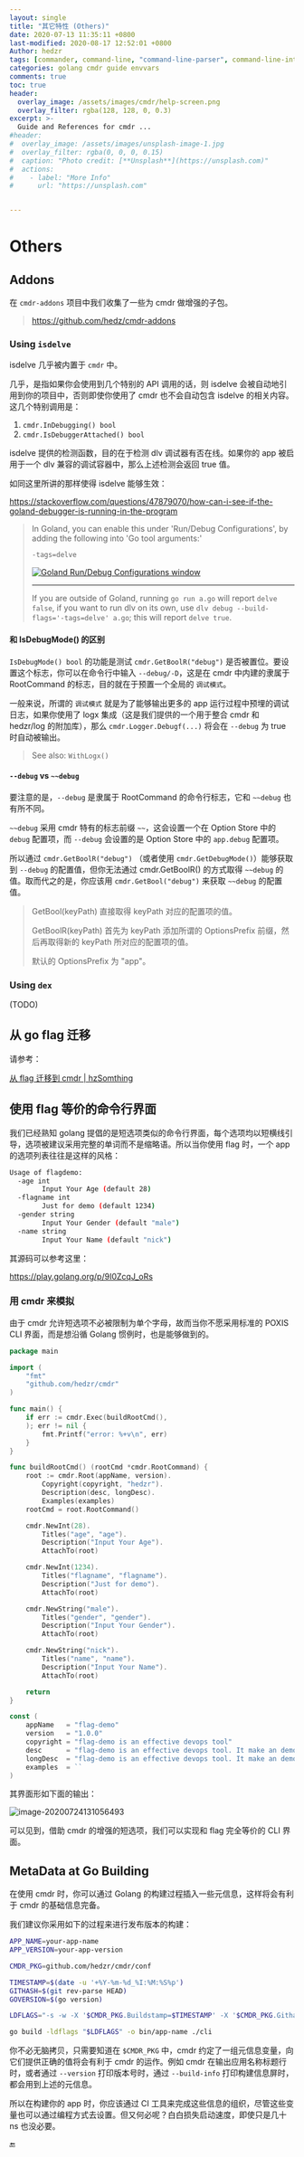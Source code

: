 ```yaml
---
layout: single
title: "其它特性 (Others)"
date: 2020-07-13 11:35:11 +0800
last-modified: 2020-08-17 12:52:01 +0800
Author: hedzr
tags: [commander, command-line, "command-line-parser", command-line-interface,  getops, posix, posix-compatible, hierarchical-configuration, hierarchy, cli, golang]
categories: golang cmdr guide envvars
comments: true
toc: true
header:
  overlay_image: /assets/images/cmdr/help-screen.png
  overlay_filter: rgba(128, 128, 0, 0.3)
excerpt: >-
  Guide and References for cmdr ...
#header:
#  overlay_image: /assets/images/unsplash-image-1.jpg
#  overlay_filter: rgba(0, 0, 0, 0.15)
#  caption: "Photo credit: [**Unsplash**](https://unsplash.com)"
#  actions:
#    - label: "More Info"
#      url: "https://unsplash.com"


---
```




# Others



## Addons

在 `cmdr-addons` 项目中我们收集了一些为 cmdr 做增强的子包。

> https://github.com/hedz/cmdr-addons



### Using `isdelve`

isdelve 几乎被内置于 `cmdr` 中。

几乎，是指如果你会使用到几个特别的 API 调用的话，则 isdelve 会被自动地引用到你的项目中，否则即使你使用了 cmdr 也不会自动包含 isdelve 的相关内容。这几个特别调用是：

1. `cmdr.InDebugging() bool`
2. `cmdr.IsDebuggerAttached() bool`

isdelve 提供的检测函数，目的在于检测 dlv 调试器有否在线。如果你的 app 被启用于一个 dlv 兼容的调试容器中，那么上述检测会返回 true 值。

如同这里所讲的那样使得 isdelve 能够生效：

https://stackoverflow.com/questions/47879070/how-can-i-see-if-the-goland-debugger-is-running-in-the-program

> In Goland, you can enable this under 'Run/Debug Configurations', by adding the following into 'Go tool arguments:'
>
> ```go
> -tags=delve
> ```
>
> [![Goland Run/Debug Configurations window](https://i.stack.imgur.com/fPKA2.png)](https://i.stack.imgur.com/fPKA2.png)
>
> ------
>
> If you are outside of Goland, running `go run a.go` will report `delve false`, if you want to run dlv on its own, use `dlv debug --build-flags='-tags=delve' a.go`; this will report `delve true`.





#### 和 IsDebugMode() 的区别

`IsDebugMode() bool` 的功能是测试 `cmdr.GetBoolR("debug")` 是否被置位。要设置这个标志，你可以在命令行中输入 `--debug/-D`，这是在 cmdr 中内建的隶属于 RootCommand 的标志，目的就在于预置一个全局的 `调试模式`。

一般来说，所谓的 `调试模式` 就是为了能够输出更多的 app 运行过程中预埋的调试日志，如果你使用了 logx 集成（这是我们提供的一个用于整合 cmdr 和 hedzr/log 的附加库），那么 `cmdr.Logger.Debugf(...)` 将会在 `--debug` 为 true 时自动被输出。

> See also: `WithLogx()`



#### `--debug` vs `~~debug`

要注意的是，`--debug` 是隶属于 RootCommand 的命令行标志，它和 `~~debug` 也有所不同。

`~~debug` 采用 cmdr 特有的标志前缀 `~~`，这会设置一个在 Option Store 中的 `debug` 配置项，而 `--debug` 会设置的是 Option Store 中的 `app.debug` 配置项。

所以通过 `cmdr.GetBoolR("debug")` （或者使用 `cmdr.GetDebugMode()`）能够获取到 `--debug` 的配置值，但你无法通过 cmdr.GetBoolR() 的方式取得 `~~debug` 的值。取而代之的是，你应该用 `cmdr.GetBool("debug")` 来获取 `~~debug` 的配置值。

> GetBool(keyPath) 直接取得 keyPath 对应的配置项的值。
>
> GetBoolR(keyPath) 首先为 keyPath 添加所谓的 OptionsPrefix 前缀，然后再取得新的 keyPath 所对应的配置项的值。
>
> 默认的 OptionsPrefix 为 "app"。





### Using `dex`

(TODO)





## 从 go flag 迁移

请参考：

 [从 flag 迁移到 cmdr | hzSomthing](https://hedzr.github.io/golang/cmdr/others/cmdr-migrating-from-flag/) 



## 使用 flag 等价的命令行界面

我们已经熟知 golang 提倡的是短选项类似的命令行界面，每个选项均以短横线引导，选项被建议采用完整的单词而不是缩略语。所以当你使用 flag 时，一个 app 的选项列表往往是这样的风格：

```bash
Usage of flagdemo:
  -age int
    	Input Your Age (default 28)
  -flagname int
    	Just for demo (default 1234)
  -gender string
    	Input Your Gender (default "male")
  -name string
    	Input Your Name (default "nick")
```

其源码可以参考这里：

<https://play.golang.org/p/9I0ZcqJ_oRs>





### 用 cmdr 来模拟

由于 cmdr 允许短选项不必被限制为单个字母，故而当你不愿采用标准的 POXIS CLI 界面，而是想沿循 Golang 惯例时，也是能够做到的。

```go
package main

import (
	"fmt"
	"github.com/hedzr/cmdr"
)

func main() {
	if err := cmdr.Exec(buildRootCmd(),
	); err != nil {
		fmt.Printf("error: %+v\n", err)
	}
}

func buildRootCmd() (rootCmd *cmdr.RootCommand) {
	root := cmdr.Root(appName, version).
		Copyright(copyright, "hedzr").
		Description(desc, longDesc).
		Examples(examples)
	rootCmd = root.RootCommand()

	cmdr.NewInt(28).
		Titles("age", "age").
		Description("Input Your Age").
		AttachTo(root)

	cmdr.NewInt(1234).
		Titles("flagname", "flagname").
		Description("Just for demo").
		AttachTo(root)

	cmdr.NewString("male").
		Titles("gender", "gender").
		Description("Input Your Gender").
		AttachTo(root)

	cmdr.NewString("nick").
		Titles("name", "name").
		Description("Input Your Name").
		AttachTo(root)

	return
}

const (
	appName   = "flag-demo"
	version   = "1.0.0"
	copyright = "flag-demo is an effective devops tool"
	desc      = "flag-demo is an effective devops tool. It make an demo application for `cmdr`."
	longDesc  = "flag-demo is an effective devops tool. It make an demo application for `cmdr`."
	examples  = ``
)
```



其界面形如下面的输出：

![image-20200724131056493](https://i.loli.net/2020/07/24/wgFbJzSMeYZ1XNy.png)



可以见到，借助 cmdr 的增强的短选项，我们可以实现和 flag 完全等价的 CLI 界面。









## MetaData at Go Building

在使用 cmdr 时，你可以通过 Golang 的构建过程插入一些元信息，这样将会有利于 cmdr 的基础信息完备。

我们建议你采用如下的过程来进行发布版本的构建：

```bash
APP_NAME=your-app-name
APP_VERSION=your-app-version

CMDR_PKG=github.com/hedzr/cmdr/conf

TIMESTAMP=$(date -u '+%Y-%m-%d_%I:%M:%S%p')
GITHASH=$(git rev-parse HEAD)
GOVERSION=$(go version)

LDFLAGS="-s -w -X '$CMDR_PKG.Buildstamp=$TIMESTAMP' -X '$CMDR_PKG.Githash=$GITHASH' -X '$CMDR_PKG.GoVersion=$GOVERSION' -X '$CMDR_PKG.Version=$APP_VERSION' -X '$CMDR_PKG.AppName=$APP_NAME"

go build -ldflags "$LDFLAGS" -o bin/app-name ./cli
```

你不必无脑拷贝，只需要知道在 `$CMDR_PKG` 中，cmdr 约定了一组元信息变量，向它们提供正确的值将会有利于 cmdr 的运作。例如 cmdr 在输出应用名称标题行时，或者通过 `--version` 打印版本号时，通过 `--build-info` 打印构建信息屏时，都会用到上述的元信息。

所以在构建你的 app 时，你应该通过 CI 工具来完成这些信息的组织，尽管这些变量也可以通过编程方式去设置。但又何必呢？白白损失启动速度，即使只是几十 ns 也没必要。











🔚




